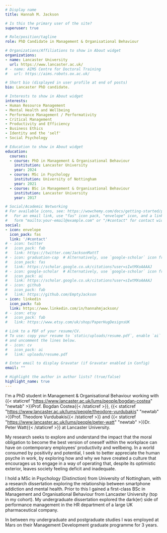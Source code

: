 ```yaml
---
# Display name
title: Hannah M. Jackson

# Is this the primary user of the site?
superuser: true

# Role/position/tagline
role: PhD Candidate in Management & Organisational Behaviour

# Organizations/Affiliations to show in About widget
organizations:
- name: Lancaster University
  url: https://www.lancaster.ac.uk/
# - name: AIMS Centre for Doctoral Training
#   url: https://aims.robots.ox.ac.uk/

# Short bio (displayed in user profile at end of posts)
bio: Lancaster PhD candidate.

# Interests to show in About widget
interests:
- Human Resource Management
- Mental Health and Wellbeing
- Performance Management / Performativity
- Critical Management
- Productivity and Efficiency
- Business Ethics
- Identity and the 'self'
- Social Psychology

# Education to show in About widget
education:
  courses:
  - course: PhD in Management & Organisational Behaviour
    institution: Lancaster University
    year: 2024
  - course: MSc in Psychology
    institution: University of Nottingham
    year: 2021
  - course: BSc in Management & Organisational Behaviour
    institution: Lancaster University
    year: 2017

# Social/Academic Networking
# For available icons, see: https://wowchemy.com/docs/getting-started/page-builder/#icons
#   For an email link, use "fas" icon pack, "envelope" icon, and a link in the
#   form "mailto:your-email@example.com" or "/#contact" for contact widget.
social:
- icon: envelope
  icon_pack: fas
  link: '/#contact'
# - icon: twitter
#   icon_pack: fab
#   link: https://twitter.com/JacksonMattT
# - icon: graduation-cap  # Alternatively, use `google-scholar` icon from `ai` icon pack
#   icon_pack: fas
#   link: https://scholar.google.co.uk/citations?user=sIwtMXoAAAAJ
# - icon: google-scholar  # Alternatively, use `google-scholar` icon from `ai` icon pack
#   icon_pack: ai
#   link: https://scholar.google.co.uk/citations?user=sIwtMXoAAAAJ
# - icon: github
#   icon_pack: fab
#   link: https://github.com/EmptyJackson
- icon: linkedin
  icon_pack: fab
  link: https://www.linkedin.com/in/hannahmjackson/
# - icon: etsy
#   icon_pack: fab
#   link: https://www.etsy.com/uk/shop/PaperHugDesignsUK

# Link to a PDF of your resume/CV.
# To use: copy your resume to `static/uploads/resume.pdf`, enable `ai` icons in `params.toml`, 
# and uncomment the lines below.
# - icon: cv
#   icon_pack: ai
#   link: uploads/resume.pdf

# Enter email to display Gravatar (if Gravatar enabled in Config)
email: ""

# Highlight the author in author lists? (true/false)
highlight_name: true
---
```


I'm a PhD student in Management & Organisational Behaviour working with {{< staticref "https://www.lancaster.ac.uk/lums/people/bogdan-costea" "newtab" >}}Prof. Bogdan Costea{{< /staticref >}}, {{< staticref "https://www.lancaster.ac.uk/lums/people/theodore-vurdubakis" "newtab" >}}Prof. Theodore Vurdubakis{{< /staticref >}} and {{< staticref "https://www.lancaster.ac.uk/lums/people/peter-watt" "newtab" >}}Dr. Peter Watt{{< /staticref >}} at Lancaster University.

My research seeks to explore and understand the impact that the moral obligation to become the best version of oneself within the workplace can have on contemporary employees’ productivity and wellbeing. In a world consumed by positivity and potential, I seek to better appreciate the human psyche in work, by exploring how and why we have created a culture that encourages us to engage in a way of operating that, despite its optimistic exterior, leaves society feeling deficit and inadequate. 

I hold a MSc in Psychology (Distinction) from University of Nottingham, with a research dissertation exploring the relationship between smartphone addiction and mental health. Prior to this I gained a first-class BSc in Management and Organisational Behaviour from Lancaster University (top in my cohort). My undergraduate dissertation explored the dark(er) side of performance management in the HR department of a large UK pharmaceutical company. 

In between my undergraduate and postgraduate studies I was employed at Mars on their Management Development graduate programme for 3 years.


<!-- {{< icon name="download" pack="fas" >}} Download my {{< staticref "uploads/demo_resume.pdf" "newtab" >}}resumé{{< /staticref >}}. -->

